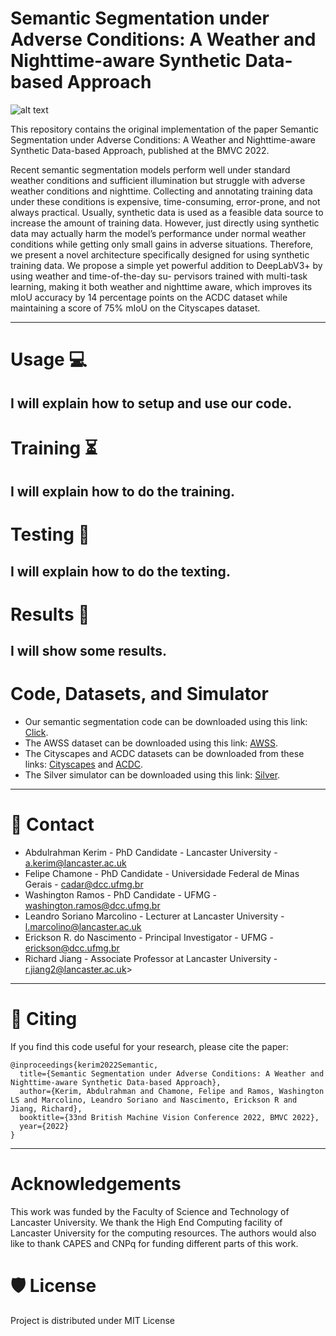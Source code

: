 # Semantic Segmentation under Adverse Conditions: A Weather and Nighttime-aware Synthetic Data-based Approach

![alt text](https://github.com/A-Kerim/Semantic-Segmentation-under-Adverse-Conditions/blob/5a8c907a614aa1f72a717ce92b019cdefd835f02/assets/teaser.png "Teaser Figure")

This repository contains the original implementation of the paper Semantic Segmentation under Adverse Conditions: A Weather and Nighttime-aware Synthetic Data-based Approach, published at the BMVC 2022.

Recent semantic segmentation models perform well under standard weather conditions and sufficient illumination but struggle with adverse weather conditions and nighttime. Collecting and annotating training data under these conditions is expensive, time-consuming, error-prone, and not always practical. Usually, synthetic data is used as a feasible data source to increase the amount of training data. However, just directly using synthetic data may actually harm the model’s performance under normal weather conditions while getting only small gains in adverse situations. Therefore, we present a novel architecture specifically designed for using synthetic training data. We propose a simple yet powerful addition to DeepLabV3+ by using weather and time-of-the-day su-
pervisors trained with multi-task learning, making it both weather and nighttime aware, which improves its mIoU accuracy by 14 percentage points on the ACDC dataset while maintaining a score of 75% mIoU on the Cityscapes dataset.

---

Usage :computer:
===


I will explain how to setup and use our code.
---


Training :hourglass_flowing_sand:
===
I will explain how to do the training.
---


Testing :eyes:
===
I will explain how to do the texting.
---

Results :100:
===
I will show some results.
---


Code, Datasets, and Simulator
===
* Our semantic segmentation code can be downloaded using this link: [Click]().
* The AWSS dataset can be downloaded using this link: [AWSS](https://www.kaggle.com/datasets/abdulrahmankerim/semantic-segmentation-under-adverse-conditions).
* The Cityscapes and ACDC datasets can be downloaded from these links: [Cityscapes](https://www.cityscapes-dataset.com/) and [ACDC](https://acdc.vision.ee.ethz.ch/).
* The Silver simulator can be downloaded using this link: [Silver](https://livelancsac-my.sharepoint.com/:u:/g/personal/kerim_lancaster_ac_uk/EZFZP1An4B9PmHKDEhaxjGYBWfVXfD8Kfu-yvPOaBpXg8w?e=f0MECt).
---

:e-mail: Contact
===
* Abdulrahman Kerim - PhD Candidate - Lancaster University - a.kerim@lancaster.ac.uk
* Felipe Chamone - PhD Candidate - Universidade Federal de Minas Gerais - cadar@dcc.ufmg.br
* Washington Ramos - PhD Candidate - UFMG - washington.ramos@dcc.ufmg.br
* Leandro Soriano Marcolino - Lecturer at Lancaster University - l.marcolino@lancaster.ac.uk
* Erickson R. do Nascimento - Principal Investigator - UFMG - erickson@dcc.ufmg.br
* Richard Jiang - Associate Professor at Lancaster University - r.jiang2@lancaster.ac.uk> 
---
:memo: Citing 
===
If you find this code useful for your research, please cite the paper: 
```
@inproceedings{kerim2022Semantic,
  title={Semantic Segmentation under Adverse Conditions: A Weather and Nighttime-aware Synthetic Data-based Approach},
  author={Kerim, Abdulrahman and Chamone, Felipe and Ramos, Washington LS and Marcolino, Leandro Soriano and Nascimento, Erickson R and Jiang, Richard},
  booktitle={33nd British Machine Vision Conference 2022, BMVC 2022},
  year={2022}
}
```
----
Acknowledgements
===
This work was funded by the Faculty of Science and Technology of Lancaster University. We thank the High End Computing facility of Lancaster University for the computing resources. The authors would also like to thank CAPES and CNPq for funding different parts of this work.

:shield: License
===
Project is distributed under MIT License
